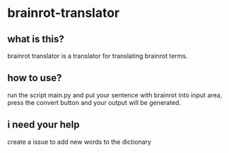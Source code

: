 # brainrot-translator
## what is this?
brainrot translator is a translator for translating brainrot terms.

## how to use?
run the script main.py and put your sentence with brainrot into input area, press the convert button and your output will be generated.

## i need your help
create a issue to add new words to the dictionary
